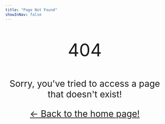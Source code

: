 ```yaml
---
title: "Page Not Found"
showInNav: false
---
```


<div style="text-align:center; font-size:2em;">

<p style="font-size:2em;"><i class="fa fa-exclamation-triangle"></i> 404</p>

Sorry, you've tried to access a page that doesn't exist!

<a href="./" class="btn btn-primary">&larr; Back to the home page!</a>

</div>